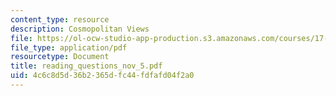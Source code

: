 ```yaml
---
content_type: resource
description: Cosmopolitan Views
file: https://ol-ocw-studio-app-production.s3.amazonaws.com/courses/17-042-citizenship-and-pluralism-fall-2003/4c6c8d5d36b2365dfc44fdfafd04f2a0_reading_questions_nov_5.pdf
file_type: application/pdf
resourcetype: Document
title: reading_questions_nov_5.pdf
uid: 4c6c8d5d-36b2-365d-fc44-fdfafd04f2a0
---
```

